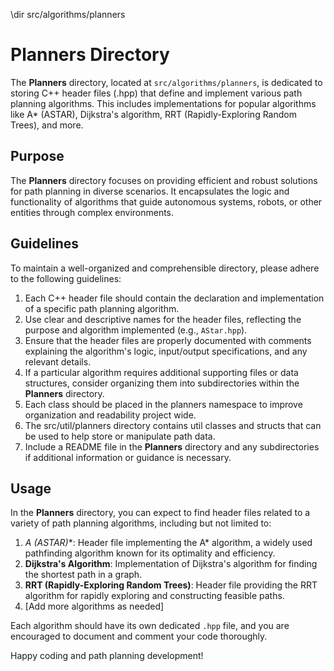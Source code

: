 \dir src/algorithms/planners

# Planners Directory

The **Planners** directory, located at `src/algorithms/planners`, is dedicated to storing C++ header files (.hpp) that define and implement various path planning algorithms. This includes implementations for popular algorithms like A* (ASTAR), Dijkstra's algorithm, RRT (Rapidly-Exploring Random Trees), and more.

## Purpose

The **Planners** directory focuses on providing efficient and robust solutions for path planning in diverse scenarios. It encapsulates the logic and functionality of algorithms that guide autonomous systems, robots, or other entities through complex environments.

## Guidelines

To maintain a well-organized and comprehensible directory, please adhere to the following guidelines:

1. Each C++ header file should contain the declaration and implementation of a specific path planning algorithm.
2. Use clear and descriptive names for the header files, reflecting the purpose and algorithm implemented (e.g., `AStar.hpp`).
3. Ensure that the header files are properly documented with comments explaining the algorithm's logic, input/output specifications, and any relevant details.
4. If a particular algorithm requires additional supporting files or data structures, consider organizing them into subdirectories within the **Planners** directory.
5. Each class should be placed in the planners namespace to improve organization and readability project wide.
6. The src/util/planners directory contains util classes and structs that can be used to help store or manipulate path data.
7. Include a README file in the **Planners** directory and any subdirectories if additional information or guidance is necessary.

## Usage

In the **Planners** directory, you can expect to find header files related to a variety of path planning algorithms, including but not limited to:

1. **A* (ASTAR)**: Header file implementing the A* algorithm, a widely used pathfinding algorithm known for its optimality and efficiency.
2. **Dijkstra's Algorithm**: Implementation of Dijkstra's algorithm for finding the shortest path in a graph.
3. **RRT (Rapidly-Exploring Random Trees)**: Header file providing the RRT algorithm for rapidly exploring and constructing feasible paths.
4. [Add more algorithms as needed]

Each algorithm should have its own dedicated `.hpp` file, and you are encouraged to document and comment your code thoroughly.

Happy coding and path planning development!
